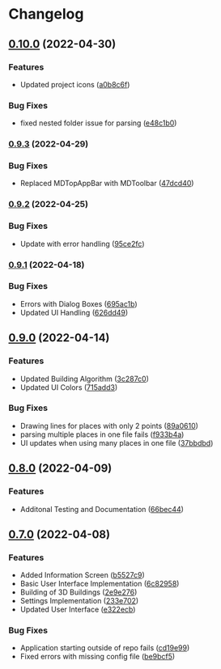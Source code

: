 # Changelog

## [0.10.0](https://github.com/comp195/senior-project-spring-2022-blueprint-automation-tool/compare/v0.9.3...v0.10.0) (2022-04-30)


### Features

* Updated project icons ([a0b8c6f](https://github.com/comp195/senior-project-spring-2022-blueprint-automation-tool/commit/a0b8c6f195aaec080c1a86b3deb8248beff11ebd))


### Bug Fixes

* fixed nested folder issue for parsing ([e48c1b0](https://github.com/comp195/senior-project-spring-2022-blueprint-automation-tool/commit/e48c1b098d4cd8c96e442ddf0b584fa47ac36df5))

### [0.9.3](https://github.com/comp195/senior-project-spring-2022-blueprint-automation-tool/compare/v0.9.2...v0.9.3) (2022-04-29)


### Bug Fixes

* Replaced MDTopAppBar with MDToolbar ([47dcd40](https://github.com/comp195/senior-project-spring-2022-blueprint-automation-tool/commit/47dcd404bfa3b7b12bb469ebc1b5e9b6097d8a6a))

### [0.9.2](https://github.com/comp195/senior-project-spring-2022-blueprint-automation-tool/compare/v0.9.1...v0.9.2) (2022-04-25)


### Bug Fixes

* Update with error handling ([95ce2fc](https://github.com/comp195/senior-project-spring-2022-blueprint-automation-tool/commit/95ce2fc0af6889eeb0f9c60b7a298d33e35cfc19))

### [0.9.1](https://github.com/comp195/senior-project-spring-2022-blueprint-automation-tool/compare/v0.9.0...v0.9.1) (2022-04-18)


### Bug Fixes

* Errors with Dialog Boxes ([695ac1b](https://github.com/comp195/senior-project-spring-2022-blueprint-automation-tool/commit/695ac1b76f0e6c09ff21240c4d7d47fa34bcd084))
* Updated UI Handling ([626dd49](https://github.com/comp195/senior-project-spring-2022-blueprint-automation-tool/commit/626dd494f8e2f98d37b1dc7562d6ce102a132af2))

## [0.9.0](https://github.com/comp195/senior-project-spring-2022-blueprint-automation-tool/compare/v0.8.0...v0.9.0) (2022-04-14)


### Features

* Updated Building Algorithm ([3c287c0](https://github.com/comp195/senior-project-spring-2022-blueprint-automation-tool/commit/3c287c01b95b065d5bf90d7ef4fdd82f15c46224))
* Updated UI Colors ([715add3](https://github.com/comp195/senior-project-spring-2022-blueprint-automation-tool/commit/715add3676afe63dd39ca7abce07b139cce4ed07))


### Bug Fixes

* Drawing lines for places with only 2 points ([89a0610](https://github.com/comp195/senior-project-spring-2022-blueprint-automation-tool/commit/89a0610f2f0a7155ba68a33605b6c041ac6f8e2e))
* parsing multiple places in one file fails ([f933b4a](https://github.com/comp195/senior-project-spring-2022-blueprint-automation-tool/commit/f933b4aa3475c3ccec85760c6324f8a99766303c))
* UI updates when using many places in one file ([37bbdbd](https://github.com/comp195/senior-project-spring-2022-blueprint-automation-tool/commit/37bbdbdd3c012ef1686d526a89623b051d8d00cd))

## [0.8.0](https://github.com/comp195/senior-project-spring-2022-blueprint-automation-tool/compare/v0.7.0...v0.8.0) (2022-04-09)


### Features

* Additonal Testing and Documentation ([66bec44](https://github.com/comp195/senior-project-spring-2022-blueprint-automation-tool/commit/66bec4477f150cfe75c299d5798667fa1f9bf73f))

## [0.7.0](https://github.com/comp195/senior-project-spring-2022-blueprint-automation-tool/compare/v0.6.0...v0.7.0) (2022-04-08)


### Features

* Added Information Screen ([b5527c9](https://github.com/comp195/senior-project-spring-2022-blueprint-automation-tool/commit/b5527c93e423940e88cb8e6cdf593294f0a0d239))
* Basic User Interface Implementation ([6c82958](https://github.com/comp195/senior-project-spring-2022-blueprint-automation-tool/commit/6c829582dfd1f984c3f1a07f37428877e2ac0ccd))
* Building of 3D Buildings ([2e9e276](https://github.com/comp195/senior-project-spring-2022-blueprint-automation-tool/commit/2e9e276d7e64de9649faaec423682bf41fda1609))
* Settings Implementation ([233e702](https://github.com/comp195/senior-project-spring-2022-blueprint-automation-tool/commit/233e702099d865e765579827e144cbb38714e605))
* Updated User Interface ([e322ecb](https://github.com/comp195/senior-project-spring-2022-blueprint-automation-tool/commit/e322ecba6467c34f35b49880d1b21e0697007db3))


### Bug Fixes

* Application starting outside of repo fails ([cd19e99](https://github.com/comp195/senior-project-spring-2022-blueprint-automation-tool/commit/cd19e996136f12786533dfe57467ed4bb46e6684))
* Fixed errors with missing config file ([be9bcf5](https://github.com/comp195/senior-project-spring-2022-blueprint-automation-tool/commit/be9bcf5aad39b8c69d03150d8386a285ba4cca77))
